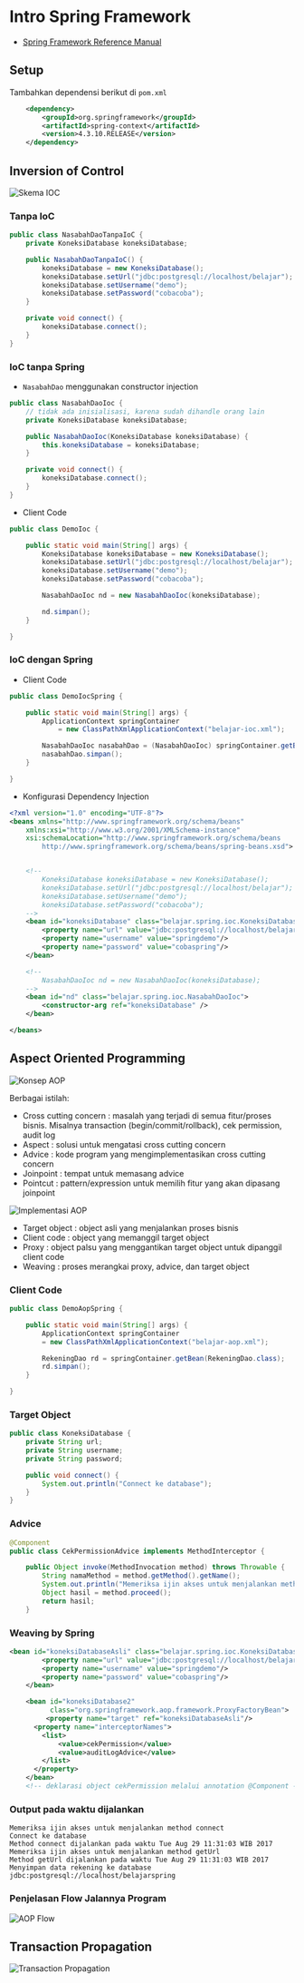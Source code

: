 # Intro Spring Framework

* [Spring Framework Reference Manual](https://docs.spring.io/spring/docs/current/spring-framework-reference/htmlsingle/)

## Setup ##

Tambahkan dependensi berikut di `pom.xml`

```xml
    <dependency>
        <groupId>org.springframework</groupId>
        <artifactId>spring-context</artifactId>
        <version>4.3.10.RELEASE</version>
    </dependency>
```

## Inversion of Control ##

![Skema IOC](img/inversion-of-control.jpg)

### Tanpa IoC ###

```java
public class NasabahDaoTanpaIoC {
	private KoneksiDatabase koneksiDatabase;

	public NasabahDaoTanpaIoC() {
		koneksiDatabase = new KoneksiDatabase();
		koneksiDatabase.setUrl("jdbc:postgresql://localhost/belajar");
		koneksiDatabase.setUsername("demo");
		koneksiDatabase.setPassword("cobacoba");
	}

	private void connect() {
		koneksiDatabase.connect();
	}
}
```

### IoC tanpa Spring ###

* `NasabahDao` menggunakan constructor injection

```java
public class NasabahDaoIoc {
	// tidak ada inisialisasi, karena sudah dihandle orang lain
	private KoneksiDatabase koneksiDatabase;

	public NasabahDaoIoc(KoneksiDatabase koneksiDatabase) {
		this.koneksiDatabase = koneksiDatabase;
	}

	private void connect() {
		koneksiDatabase.connect();
	}
}
```

* Client Code

```java
public class DemoIoc {

	public static void main(String[] args) {
		KoneksiDatabase koneksiDatabase = new KoneksiDatabase();
		koneksiDatabase.setUrl("jdbc:postgresql://localhost/belajar");
		koneksiDatabase.setUsername("demo");
		koneksiDatabase.setPassword("cobacoba");

		NasabahDaoIoc nd = new NasabahDaoIoc(koneksiDatabase);

		nd.simpan();
	}

}
```


### IoC dengan Spring ###


* Client Code

```java
public class DemoIocSpring {

	public static void main(String[] args) {
		ApplicationContext springContainer
			= new ClassPathXmlApplicationContext("belajar-ioc.xml");

		NasabahDaoIoc nasabahDao = (NasabahDaoIoc) springContainer.getBean("nd");
		nasabahDao.simpan();
	}

}
```

* Konfigurasi Dependency Injection

```xml
<?xml version="1.0" encoding="UTF-8"?>
<beans xmlns="http://www.springframework.org/schema/beans"
    xmlns:xsi="http://www.w3.org/2001/XMLSchema-instance"
    xsi:schemaLocation="http://www.springframework.org/schema/beans
        http://www.springframework.org/schema/beans/spring-beans.xsd">


	<!--
		KoneksiDatabase koneksiDatabase = new KoneksiDatabase();
		koneksiDatabase.setUrl("jdbc:postgresql://localhost/belajar");
		koneksiDatabase.setUsername("demo");
		koneksiDatabase.setPassword("cobacoba");
	-->
	<bean id="koneksiDatabase" class="belajar.spring.ioc.KoneksiDatabase">
		<property name="url" value="jdbc:postgresql://localhost/belajarspring"/>
		<property name="username" value="springdemo"/>
		<property name="password" value="cobaspring"/>
	</bean>

	<!--
		NasabahDaoIoc nd = new NasabahDaoIoc(koneksiDatabase);
	-->
	<bean id="nd" class="belajar.spring.ioc.NasabahDaoIoc">
		<constructor-arg ref="koneksiDatabase" />
	</bean>

</beans>
```

## Aspect Oriented Programming ##

![Konsep AOP](img/aop-concept.jpg)

Berbagai istilah:

* Cross cutting concern : masalah yang terjadi di semua fitur/proses bisnis. Misalnya transaction (begin/commit/rollback), cek permission, audit log
* Aspect : solusi untuk mengatasi cross cutting concern
* Advice : kode program yang mengimplementasikan cross cutting concern
* Joinpoint : tempat untuk memasang advice
* Pointcut : pattern/expression untuk memilih fitur yang akan dipasang joinpoint


![Implementasi AOP](img/aop-implementation.jpg)

* Target object : object asli yang menjalankan proses bisnis
* Client code : object yang memanggil target object
* Proxy : object palsu yang menggantikan target object untuk dipanggil client code
* Weaving : proses merangkai proxy, advice, dan target object

### Client Code ###

```java
public class DemoAopSpring {

	public static void main(String[] args) {
		ApplicationContext springContainer
		= new ClassPathXmlApplicationContext("belajar-aop.xml");

		RekeningDao rd = springContainer.getBean(RekeningDao.class);
		rd.simpan();
	}

}
```

### Target Object ###

```java
public class KoneksiDatabase {
	private String url;
	private String username;
	private String password;

	public void connect() {
		System.out.println("Connect ke database");
	}
}
```

### Advice ###

```java
@Component
public class CekPermissionAdvice implements MethodInterceptor {

	public Object invoke(MethodInvocation method) throws Throwable {
		String namaMethod = method.getMethod().getName();
		System.out.println("Memeriksa ijin akses untuk menjalankan method "+namaMethod);
		Object hasil = method.proceed();
		return hasil;
	}
```

### Weaving by Spring ###

```xml
<bean id="koneksiDatabaseAsli" class="belajar.spring.ioc.KoneksiDatabase">
		<property name="url" value="jdbc:postgresql://localhost/belajarspring"/>
		<property name="username" value="springdemo"/>
		<property name="password" value="cobaspring"/>
	</bean>

	<bean id="koneksiDatabase2"
          class="org.springframework.aop.framework.ProxyFactoryBean">
    	 <property name="target" ref="koneksiDatabaseAsli"/>
      <property name="interceptorNames">
        <list>
            <value>cekPermission</value>
            <value>auditLogAdvice</value>
        </list>
      </property>
    </bean>
    <!-- deklarasi object cekPermission melalui annotation @Component -->
```

### Output pada waktu dijalankan ###

```
Memeriksa ijin akses untuk menjalankan method connect
Connect ke database
Method connect dijalankan pada waktu Tue Aug 29 11:31:03 WIB 2017
Memeriksa ijin akses untuk menjalankan method getUrl
Method getUrl dijalankan pada waktu Tue Aug 29 11:31:03 WIB 2017
Menyimpan data rekening ke database jdbc:postgresql://localhost/belajarspring
```

### Penjelasan Flow Jalannya Program ###

![AOP Flow](img/aop-execution-flow.jpg)

## Transaction Propagation ##

![Transaction Propagation](img/transaction-propagation.jpg)
